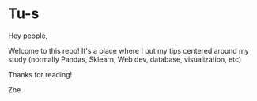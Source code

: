 # Tu-s
Hey people,

Welcome to this repo! It's a place where I put my tips centered around my study (normally Pandas, Sklearn, Web dev, database, visualization, etc)

Thanks for reading! 

Zhe
